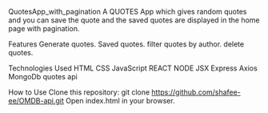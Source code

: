 QuotesApp_with_pagination
A QUOTES App which gives random quotes and you can save the quote and the saved quotes are displayed in the home page with pagination.

Features
Generate quotes. 
Saved quotes. 
filter quotes by author. 
delete quotes. 

Technologies Used
HTML
CSS
JavaScript
REACT
NODE
JSX
Express
Axios 
MongoDb
quotes api

How to Use
Clone this repository: git clone https://github.com/shafee-ee/OMDB-api.git
Open index.html in your browser.
